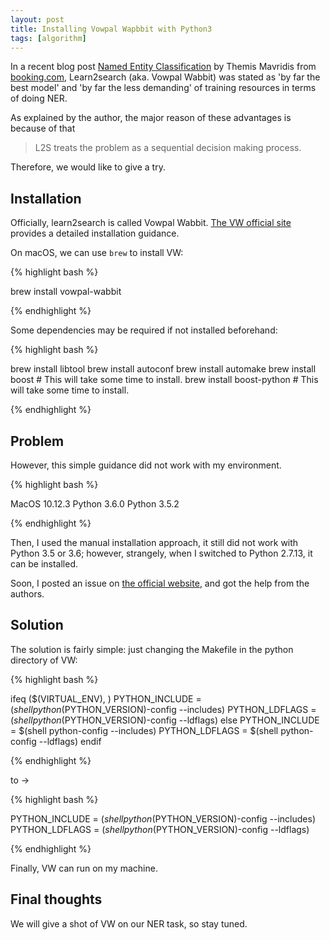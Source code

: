 ```yaml
---
layout: post
title: Installing Vowpal Wapbbit with Python3
tags: [algorithm]
---
```



In a recent blog post [Named Entity Classification](https://blog.booking.com/named-entity-classification.html) by Themis Mavridis from [booking.com](booking.com), Learn2search (aka. Vowpal Wabbit) was stated as 'by far the best model' and 'by far the less demanding' of training resources in terms of doing NER.

As explained by the author, the major reason of these advantages is because of that

> L2S treats the problem as a sequential decision making process.

Therefore, we would like to give a try.

## Installation

Officially, learn2search is called Vowpal Wabbit. [The VW official site](https://github.com/JohnLangford/vowpal_wabbit) provides a detailed installation guidance.

On macOS, we can use `brew` to install VW:

{% highlight bash %}

brew install vowpal-wabbit

{% endhighlight %}

Some dependencies may be required if not installed beforehand:

{% highlight bash %}

brew install libtool
brew install autoconf
brew install automake
brew install boost  # This will take some time to install.
brew install boost-python  # This will take some time to install.

{% endhighlight %}

## Problem

However, this simple guidance did not work with my environment.

{% highlight bash %}

MacOS 10.12.3
Python 3.6.0
Python 3.5.2

{% endhighlight %}

Then, I used the manual installation approach, it still did not work with Python 3.5 or 3.6; however, strangely, when I switched to Python 2.7.13, it can be installed.

Soon, I posted an issue on [the official website](https://github.com/JohnLangford/vowpal_wabbit/issues/1208#issuecomment-290885557), and got the help from the authors.

## Solution

The solution is fairly simple: just changing the Makefile in the python directory of VW:

{% highlight bash %}

ifeq ($(VIRTUAL_ENV), )
  PYTHON_INCLUDE = $(shell python$(PYTHON_VERSION)-config --includes)
  PYTHON_LDFLAGS = $(shell python$(PYTHON_VERSION)-config --ldflags)
else
  PYTHON_INCLUDE = $(shell python-config --includes)
  PYTHON_LDFLAGS = $(shell python-config --ldflags)
endif

{% endhighlight %}

to ->

{% highlight bash %}

PYTHON_INCLUDE = $(shell python$(PYTHON_VERSION)-config --includes)
PYTHON_LDFLAGS = $(shell python$(PYTHON_VERSION)-config --ldflags)

{% endhighlight %}

Finally, VW can run on my machine.

## Final thoughts

We will give a shot of VW on our NER task, so stay tuned.
